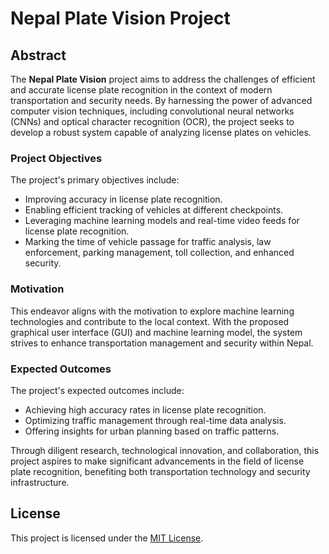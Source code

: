 # Nepal Plate Vision Project

## Abstract

The **Nepal Plate Vision** project aims to address the challenges of efficient and accurate license plate recognition in the context of modern transportation and security needs. By harnessing the power of advanced computer vision techniques, including convolutional neural networks (CNNs) and optical character recognition (OCR), the project seeks to develop a robust system capable of analyzing license plates on vehicles.

### Project Objectives

The project's primary objectives include:

- Improving accuracy in license plate recognition.
- Enabling efficient tracking of vehicles at different checkpoints.
- Leveraging machine learning models and real-time video feeds for license plate recognition.
- Marking the time of vehicle passage for traffic analysis, law enforcement, parking management, toll collection, and enhanced security.

### Motivation

This endeavor aligns with the motivation to explore machine learning technologies and contribute to the local context. With the proposed graphical user interface (GUI) and machine learning model, the system strives to enhance transportation management and security within Nepal.

### Expected Outcomes

The project's expected outcomes include:

- Achieving high accuracy rates in license plate recognition.
- Optimizing traffic management through real-time data analysis.
- Offering insights for urban planning based on traffic patterns.

Through diligent research, technological innovation, and collaboration, this project aspires to make significant advancements in the field of license plate recognition, benefiting both transportation technology and security infrastructure.

## License

This project is licensed under the [MIT License](LICENSE).
